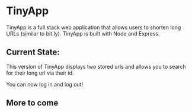 # TinyApp

TinyApp is a full stack web application that allows users to shorten long URLs (similar to bit.ly). TinyApp is built with Node and Express.

## Current State:

This version of TinyApp displays two stored urls and allows you to search for their long url via their id.

You can now log in and log out!

## More to come
